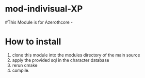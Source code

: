 # mod-indivisual-XP

#This Module is for Azerothcore - 

# How to install

1) clone this module into the modules directory of the main source
2) apply the provided sql in the character database
3) rerun cmake
4) compile.

